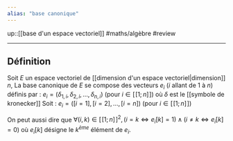 ```yaml
---
alias: "base canonique"
---
```

up::[[base d'un espace vectoriel]]
#maths/algèbre #review 

---

## Définition
Soit $E$ un espace vectoriel de [[dimension d'un espace vectoriel|dimension]] $n$,
La base canonique de $E$ se compose des vecteurs $e_i$ ($i$ allant de $1$ à $n$) définis par :
$e_i = (\delta_{1,i}, \delta_{2,i}, \ldots, \delta_{n,i})$ (pour $i\in[\![1;n]\!]$)
où $\delta$ est le [[symbole de kronecker]]
Soit : $e_i = ([i=1], [i=2], \ldots, [i=n])$ (pour $i\in[\![1;n]\!]$)

On peut aussi dire que $\forall (i,k)\in[\![1;n]\!]^2, (i=k\iff e_i[k] = 1) \wedge (i\neq k\iff e_i[k] = 0)$
où $e_i[k]$ désigne le $k^{ème}$ élément de $e_i$.

